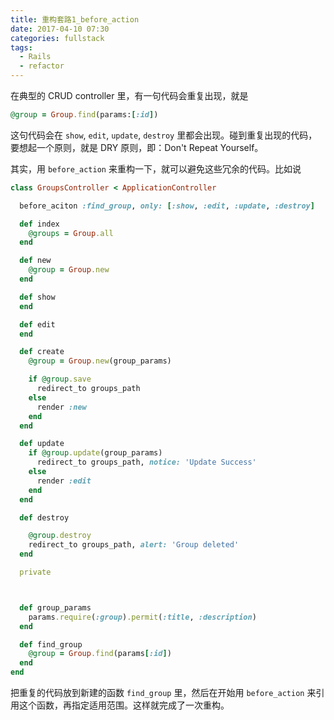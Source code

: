 ```yaml
---
title: 重构套路1_before_action
date: 2017-04-10 07:30
categories: fullstack
tags:
  - Rails
  - refactor
---
```


在典型的 CRUD controller 里，有一句代码会重复出现，就是

```ruby
@group = Group.find(params:[:id])
```

这句代码会在 `show`, `edit`, `update`, `destroy` 里都会出现。碰到重复出现的代码，要想起一个原则，就是 DRY 原则，即：Don't Repeat Yourself。

其实，用 `before_action` 来重构一下，就可以避免这些冗余的代码。比如说

```ruby
class GroupsController < ApplicationController

  before_aciton :find_group, only: [:show, :edit, :update, :destroy]

  def index
    @groups = Group.all
  end

  def new
    @group = Group.new
  end

  def show
  end

  def edit
  end

  def create
    @group = Group.new(group_params)

    if @group.save
      redirect_to groups_path
    else
      render :new
    end
  end

  def update
    if @group.update(group_params)
      redirect_to groups_path, notice: 'Update Success'
    else
      render :edit
    end
  end

  def destroy

    @group.destroy
    redirect_to groups_path, alert: 'Group deleted'
  end

  private



  def group_params
    params.require(:group).permit(:title, :description)
  end

  def find_group
    @group = Group.find(params[:id])
  end
end
```

把重复的代码放到新建的函数 `find_group` 里，然后在开始用 `before_action` 来引用这个函数，再指定适用范围。这样就完成了一次重构。

